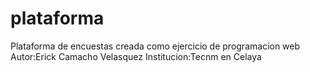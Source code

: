 # plataforma
Plataforma de encuestas creada como ejercicio de programacion web
Autor:Erick Camacho Velasquez
Institucion:Tecnm en Celaya

